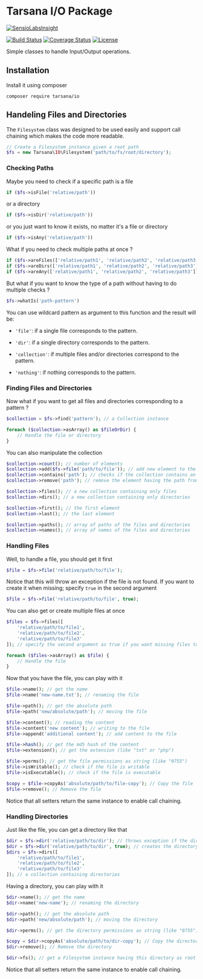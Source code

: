 # Tarsana I/O Package

[![SensioLabsInsight](https://insight.sensiolabs.com/projects/63923f3f-955d-4058-bbd0-4730639709d4/small.png)](https://insight.sensiolabs.com/projects/63923f3f-955d-4058-bbd0-4730639709d4)

[![Build Status](https://travis-ci.org/tarsana/io.svg?branch=master)](https://travis-ci.org/tarsana/io)
[![Coverage Status](https://coveralls.io/repos/github/tarsana/io/badge.svg?branch=master)](https://coveralls.io/github/tarsana/io?branch=master)
[![License](https://poser.pugx.org/laravel/framework/license.svg)](http://opensource.org/licenses/MIT)

Simple classes to handle Input/Output operations.

## Installation

Install it using composer

```
composer require tarsana/io
```

## Handeling Files and Directories

The `Filesystem` class was designed to be used easily and support call chaining which makes the code more readable.

```php
// Create a Filesystem instance given a root path
$fs = new Tarsana\IO\Filesystem('path/to/fs/root/directory');
```

### Checking Paths

Maybe you need to check if a specific path is a file

```php
if ($fs->isFile('relative/path'))
```

or a directory

```php
if ($fs->isDir('relative/path'))
```

or you just want to know it exists, no matter it's a file or directory

```php
if ($fs->isAny('relative/path'))
```

What if you need to check multiple paths at once ?

```php
if ($fs->areFiles(['relative/path1', 'relative/path2', 'relative/path3']))
if ($fs->areDirs(['relative/path1', 'relative/path2', 'relative/path3']))
if ($fs->areAny(['relative/path1', 'relative/path2', 'relative/path3']))
```

But what if you want to know the type of a path without having to do multiple checks ?

```php
$fs->whatIs('path-pattern')
```

You can use wildcard pattern as argument to this function and the result will be:

- `'file'`: if a single file corresponds to the pattern.

- `'dir'`: if a single directory corresponds to the pattern.

- `'collection'`: if multiple files and/or directories correspond to the pattern.

- `'nothing'`: if nothing corresponds to the pattern.

### Finding Files and Directories

Now what if you want to get all files and directories corresponding to a pattern ?

```php  
$collection = $fs->find('pattern'); // a Collection instance

foreach ($collection->asArray() as $fileOrDir) {
	// Handle the file or directory
}
```

You can also manipulate the collection

```php
$collection->count(); // number of elements
$collection->add($fs->file('path/to/file')); // add new element to the collection
$collection->contains('path'); // checks if the collection contains an element with that path
$collection->remove('path'); // remove the element having the path from the collection

$collection->files(); // a new collection containing only files
$collection->dirs(); // a new collection containing only directories

$collection->first(); // the first element
$collection->last(); // the last element

$collection->paths(); // array of paths of the files and directories
$collection->names(); // array of names of the files and directories
```

### Handling Files

Well, to handle a file, you should get it first

```php  
$file = $fs->file('relative/path/to/file'); 
```

Notice that this will throw an exception if the file is not found. If you want to create it when missing; specify `true` in the second argument 

```php  
$file = $fs->file('relative/path/to/file', true); 
```

You can also get or create multiple files at once

```php  
$files = $fs->files([
	'relative/path/to/file1', 
	'relative/path/to/file2', 
	'relative/path/to/file3'
]); // specify the second argument as true if you want missing files to be created

foreach ($files->asArray() as $file) {
	// Handle the file
}
```

Now that you have the file, you can play with it

```php
$file->name(); // get the name
$file->name('new-name.txt'); // renaming the file

$file->path(); // get the absolute path
$file->path('new/absolute/path'); // moving the file

$file->content(); // reading the content
$file->content('new content'); // writing to the file
$file->append('additional content'); // add content to the file

$file->hash(); // get the md5 hash of the content
$file->extension(); // get the extension (like "txt" or "php")

$file->perms(); // get the file permissions as string (like "0755")
$file->isWritable(); // check if the file is writable
$file->isExecutable(); // check if the file is executable

$copy = $file->copyAs('absolute/path/to/file-copy'); // Copy the file
$file->remove(); // Remove the file
```

Notice that all setters return the same instance to enable call chaining.

### Handling Directories

Just like the file, you can get a directory like that

```php  
$dir = $fs->dir('relative/path/to/dir'); // throws exception if the directory not found
$dir = $fs->dir('relative/path/to/dir', true); // creates the directory if not found
$dirs = $fs->dirs([
	'relative/path/to/file1', 
	'relative/path/to/file2', 
	'relative/path/to/file3'
]); // a collection containing directories
```

Having a directory, you can play with it
```php
$dir->name(); // get the name
$dir->name('new-name'); // renaming the directory

$dir->path(); // get the absolute path
$dir->path('new/absolute/path'); // moving the directory

$dir->perms(); // get the directory permissions as string (like "0755")

$copy = $dir->copyAs('absolute/path/to/dir-copy'); // Copy the directory
$dir->remove(); // Remove the directory

$dir->fs(); // get a Filesystem instance having this directory as root
```

Notice that all setters return the same instance to enable call chaining.
